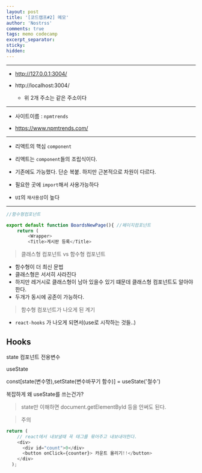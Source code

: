 ```yaml
---
layout: post
title: '[코드캠프#2] 메모'
author: 'Nostrss'
comments: true
tags: memo codecamp
excerpt_separator:
sticky:
hidden:
---
```


<hr>

- http://127.0.0.1:3004/

- http://localhost:3004/

  - 위 2개 주소는 같은 주소이다

<hr>

- 사이트이름 : `npmtrends`

- https://www.npmtrends.com/

<hr>

- 리액트의 핵심 `component`

- 리액트는 `component`들의 조립식이다.

- 기존에도 가능했다. 단순 복붙. 하지만 근본적으로 차원이 다르다.

- 필요한 곳에 `import`해서 사용가능하다

- `UI`의 `재사용성`이 높다

<hr>

```javascript
//함수형컴포넌트

export default function BoardsNewPage(){ //페이지컴포넌트
    return (
        <Wrapper>
        <Title>게시판 등록</Title>
```

> 클래스형 컴포넌트 vs 함수형 컴포넌트

- 함수형이 더 최신 문법
- 클래스형은 서서히 사라진다
- 하지만 레거시로 클래스형이 남아 있을수 있기 떄문데 클래스형 컴포넌트도 알아야 한다.
- 두개가 동시에 공존이 가능하다.

> 함수형 컴포넌트가 나오게 된 계기

- `react-hooks` 가 나오게 되면서(use로 시작하는 것들..)

## Hooks

state 컴포넌트 전용변수

useState

const[state(변수명),setState(변수바꾸기 함수)] = useState('철수')

복잡하게 왜 useState를 쓰는건가?
> state만 이해하면 document.getElementById 등을 안써도 된다.


> 주의
``` javascript
return (
    // react에서 내보낼때 꼭 태그를 묶어주고 내보내야한다.
    <div>
      <div id="count">0</div>
      <button onClick={counter}> 카운트 올리기!!</button>
    </div>
  );
```